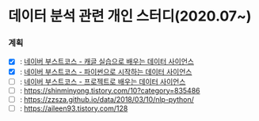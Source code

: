 # 데이터 분석 관련 개인 스터디(2020.07~)

### 계획
 - [x] : [네이버 부스트코스 - 캐글 실습으로 배우는 데이터 사이언스](https://www.edwith.org/boostcourse-ds-kaggle) <br>
 - [x] : [네이버 부스트코스 - 파이썬으로 시작하는 데이터 사이언스](https://www.edwith.org/boostcourse-ds-510) <br>
 - [ ] : [네이버 부스트코스 - 프로젝트로 배우는 데이터 사이언스](https://www.edwith.org/boostcourse-ds-511) <br>
 - [ ] : https://shinminyong.tistory.com/10?category=835486<br>
 - [ ] : https://zzsza.github.io/data/2018/03/10/nlp-python/<br>
 - [ ] : https://aileen93.tistory.com/128
